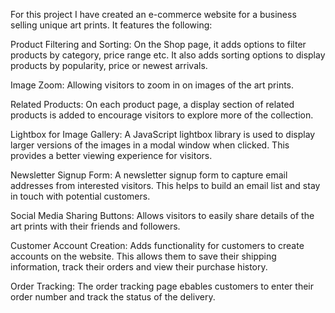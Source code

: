 For this project I have created an e-commerce website for a business selling unique art prints. It features the following:

Product Filtering and Sorting: On the Shop page, it adds options to filter products by category, price range etc. 
It also adds sorting options to display products by popularity, price or newest arrivals.

Image Zoom: Allowing visitors to zoom in on images of the art prints.

Related Products: On each product page, a display section of related products is added to encourage visitors to explore more of the collection.

Lightbox for Image Gallery: A JavaScript lightbox library is used to display larger versions of the images in a modal window when clicked.
This provides a better viewing experience for visitors.

Newsletter Signup Form: A newsletter signup form to capture email addresses from interested visitors. This helps to build an email list and stay in touch with potential customers.

Social Media Sharing Buttons: Allows visitors to easily share details of the art prints with their friends and followers.

Customer Account Creation: Adds functionality for customers to create accounts on the website. 
This allows them to save their shipping information, track their orders and view their purchase history.

Order Tracking: The order tracking page ebables customers to enter their order number and track the status of the delivery.

